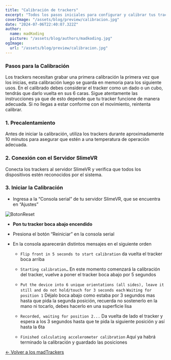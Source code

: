 ```yaml
---
title: "Calibración de trackers"
excerpt: "Todos los pasos iniciales para configurar y calibrar tus trackers de manera adecuada."
coverImage: "/assets/blog/preview/calibracion.jpg"
date: "2024-07-06T22:40:07.322Z"
author:
  name: madKoding
  picture: "/assets/blog/authors/madkoding.jpg"
ogImage:
  url: "/assets/blog/preview/calibracion.jpg"
---
```

### Pasos para la Calibración

Los trackers necesitan grabar una primera calibración la primera vez que los inicias, esta calibración luego se guarda en memoria para los siguiente usos. En el calibrado debes considerar el tracker como un dado o un cubo, tendrás que darlo vuelta en sus 6 caras. Sigue atentamente las instrucciones ya que de esto depende que tu tracker funcione de manera adecuada. Si no llegas a estar conforme con el movimiento, reintenta calibrar. 

### 1. Precalentamiento

Antes de iniciar la calibración, utiliza los trackers durante aproximadamente 10 minutos para asegurar que estén a una temperatura de operación adecuada.

### 2. Conexión con el Servidor SlimeVR

Conecta los trackers al servidor SlimeVR y verifica que todos los dispositivos estén reconocidos por el sistema.

### 3. Iniciar la Calibración

- Ingresa a la “Consola serial” de tu servidor SlimeVR, que se encuentra en “Ajustes”

![BotonReset](/calibracion/reset.png)

- **Pon tu tracker boca abajo encendido**
- Presiona el botón “Reiniciar” en la consola serial
- En la consola aparecerán distintos mensajes en el siguiente orden
    
    - `Flip front in 5 seconds to start calibration`
    da vuelta el tracker boca arriba
    
    - `Starting calibration…`
    En este momento comenzará la calibración del tracker, vuelve a poner el tracker boca abajo por 5 segundos
    
    - `Put the device into 6 unique orientations (all sides), leave it still and do not hold/touch for 3 seconds each`
    `Waiting for position 1`
    Déjalo boca abajo como estaba  por 3 segundos mas hasta que pida la segunda posición, recuerda no sostenerlo en la mano ni tocarlo, debes hacerlo en una superficie lisa
        
    - `Recorded, waiting for position 2...` 
    Da vuelta de lado el tracker y espera a los 3 segundos hasta que te pida la siguiente posición y así hasta la 6ta
    
    - `Finished calculating accelerometer calibration` 
    Aquí ya habrá terminado la calibración y guardado las posiciones

[← Volver a los madTrackers](/)
